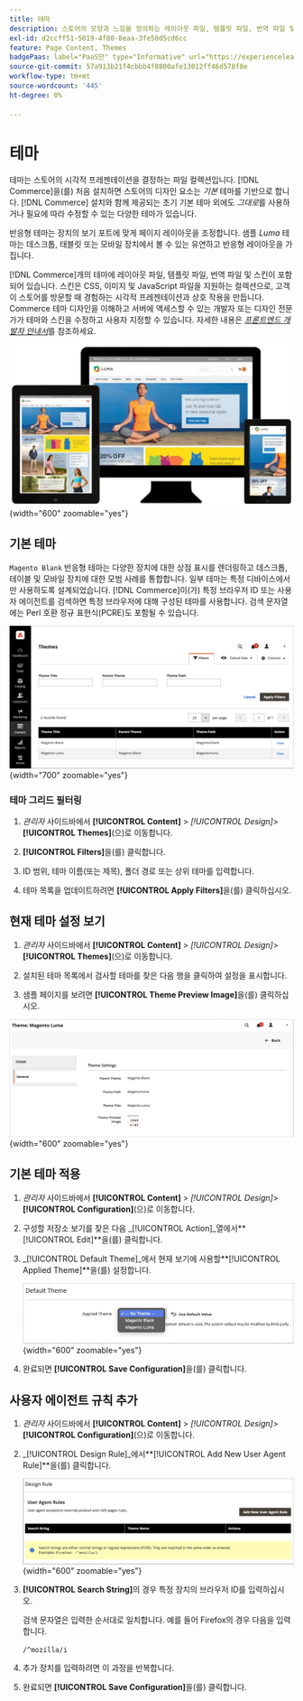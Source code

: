 ```yaml
---
title: 테마
description: 스토어의 모양과 느낌을 정의하는 레이아웃 파일, 템플릿 파일, 번역 파일 및 스킨을 포함하는  [!DNL Commerce] 테마에 대해 알아봅니다.
exl-id: d2ccff51-5019-4f80-8eaa-3fe50d5cd6cc
feature: Page Content, Themes
badgePaas: label="PaaS만" type="Informative" url="https://experienceleague.adobe.com/en/docs/commerce/user-guides/product-solutions" tooltip="Adobe Commerce 온 클라우드 프로젝트(Adobe 관리 PaaS 인프라) 및 온프레미스 프로젝트에만 적용됩니다."
source-git-commit: 57a913b21f4cbbb4f0800afe13012ff46d578f8e
workflow-type: tm+mt
source-wordcount: '445'
ht-degree: 0%

---
```


# 테마

테마는 스토어의 시각적 프레젠테이션을 결정하는 파일 컬렉션입니다. [!DNL Commerce]을(를) 처음 설치하면 스토어의 디자인 요소는 _기본_ 테마를 기반으로 합니다. [!DNL Commerce] 설치와 함께 제공되는 초기 기본 테마 외에도 _그대로_&#x200B;를 사용하거나 필요에 따라 수정할 수 있는 다양한 테마가 있습니다.

반응형 테마는 장치의 보기 포트에 맞게 페이지 레이아웃을 조정합니다. 샘플 _Luma_ 테마는 데스크톱, 태블릿 또는 모바일 장치에서 볼 수 있는 유연하고 반응형 레이아웃을 가집니다.

[!DNL Commerce]개의 테마에 레이아웃 파일, 템플릿 파일, 번역 파일 및 스킨이 포함되어 있습니다. 스킨은 CSS, 이미지 및 JavaScript 파일을 지원하는 컬렉션으로, 고객이 스토어를 방문할 때 경험하는 시각적 프레젠테이션과 상호 작용을 만듭니다. Commerce 테마 디자인을 이해하고 서버에 액세스할 수 있는 개발자 또는 디자인 전문가가 테마와 스킨을 수정하고 사용자 지정할 수 있습니다. 자세한 내용은 [_프론트엔드 개발자 안내서_](https://developer.adobe.com/commerce/frontend-core/guide/themes/)를 참조하세요.

![Luma 테마](./assets/design-responsive.png){width="600" zoomable="yes"}

## 기본 테마

`Magento Blank` 반응형 테마는 다양한 장치에 대한 상점 표시를 렌더링하고 데스크톱, 테이블 및 모바일 장치에 대한 모범 사례를 통합합니다. 일부 테마는 특정 디바이스에서만 사용하도록 설계되었습니다. [!DNL Commerce]이(가) 특정 브라우저 ID 또는 사용자 에이전트를 검색하면 특정 브라우저에 대해 구성된 테마를 사용합니다. 검색 문자열에는 Perl 호환 정규 표현식(PCRE)도 포함될 수 있습니다.

![테마](./assets/themes.png){width="700" zoomable="yes"}

### 테마 그리드 필터링

1. _관리자_ 사이드바에서 **[!UICONTROL Content]** > _[!UICONTROL Design]_>**[!UICONTROL Themes]**(으)로 이동합니다.

1. **[!UICONTROL Filters]**&#x200B;을(를) 클릭합니다.

1. ID 범위, 테마 이름(또는 제목), 폴더 경로 또는 상위 테마를 입력합니다.

1. 테마 목록을 업데이트하려면 **[!UICONTROL Apply Filters]**&#x200B;을(를) 클릭하십시오.

## 현재 테마 설정 보기

1. _관리자_ 사이드바에서 **[!UICONTROL Content]** > _[!UICONTROL Design]_>**[!UICONTROL Themes]**(으)로 이동합니다.

1. 설치된 테마 목록에서 검사할 테마를 찾은 다음 행을 클릭하여 설정을 표시합니다.

1. 샘플 페이지를 보려면 **[!UICONTROL Theme Preview Image]**&#x200B;을(를) 클릭하십시오.

![테마 미리 보기](./assets/theme-settings.png){width="600" zoomable="yes"}

## 기본 테마 적용

1. _관리자_ 사이드바에서 **[!UICONTROL Content]** > _[!UICONTROL Design]_>**[!UICONTROL Configuration]**(으)로 이동합니다.

1. 구성할 저장소 보기를 찾은 다음 _[!UICONTROL Action]_열에서&#x200B;**[!UICONTROL Edit]**을(를) 클릭합니다.

1. _[!UICONTROL Default Theme]_에서 현재 보기에 사용할&#x200B;**[!UICONTROL Applied Theme]**을(를) 설정합니다.

   ![적용된 테마](./assets/theme-default-apply.png){width="600" zoomable="yes"}

1. 완료되면 **[!UICONTROL Save Configuration]**&#x200B;을(를) 클릭합니다.

## 사용자 에이전트 규칙 추가

1. _관리자_ 사이드바에서 **[!UICONTROL Content]** > _[!UICONTROL Design]_>**[!UICONTROL Configuration]**(으)로 이동합니다.

1. _[!UICONTROL Design Rule]_에서&#x200B;**[!UICONTROL Add New User Agent Rule]**을(를) 클릭합니다.

   ![디자인 규칙](./assets/theme-design-rule.png){width="600" zoomable="yes"}

1. **[!UICONTROL Search String]**&#x200B;의 경우 특정 장치의 브라우저 ID를 입력하십시오.

   검색 문자열은 입력한 순서대로 일치합니다. 예를 들어 Firefox의 경우 다음을 입력합니다.

   `/^mozilla/i`

1. 추가 장치를 입력하려면 이 과정을 반복합니다.

1. 완료되면 **[!UICONTROL Save Configuration]**&#x200B;을(를) 클릭합니다.
